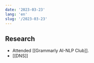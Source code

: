 ```yaml
---
date: '2023-03-23'
lang: 'en'
slug: '/2023-03-23'
---
```


## Research

- Attended [[Grammarly AI-NLP Club]].
- [[DNS]]
